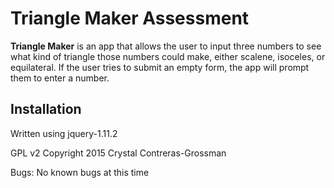 <h1>Triangle Maker Assessment</h1>


<strong>Triangle Maker</strong> is an app that allows the user to input three numbers to see what kind of triangle those numbers could make, either scalene, isoceles, or equilateral. If the user tries to submit an empty form, the app will prompt them to enter a number.

<h2>Installation</h2>
Written using jquery-1.11.2


GPL v2 Copyright 2015 Crystal Contreras-Grossman

Bugs:
No known bugs at this time
